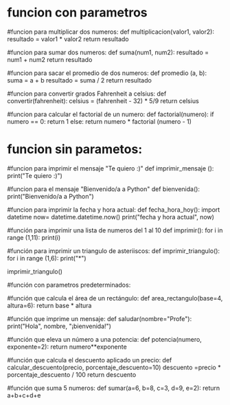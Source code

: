 # funcion con parametros 

#funcion para multiplicar dos numeros:
def multiplicacion(valor1, valor2):
    resultado = valor1 * valor2
    return resultado

#funcion para sumar dos numeros:
def suma(num1, num2):
    resultado = num1 + num2
    return resultado

#funcion para sacar el promedio de dos numeros:
def promedio (a, b):
    suma = a + b
    resultado = suma / 2
    return resultado

#funcion para convertir grados Fahrenheit a celsius:
def convertir(fahrenheit):
    celsius = (fahrenheit - 32) * 5/9
    return celsius

#funcion para calcular el factorial de un numero:
def factorial(numero):
    if numero == 0:
        return 1
    else:
        return numero * factorial (numero - 1)
    

# funcion sin parametos:
 

 #funcion para imprimir el mensaje "Te quiero :)"
def imprimir_mensaje ():
    print("Te quiero :)")

#funcion para el mensaje "Bienvenido/a a Python"
def bienvenida():
    print("Bienvenido/a a Python")

#funcion para imprimir la fecha y hora actual:
def fecha_hora_hoy():
    import datetime
    now= datetime.datetime.now()
    print("fecha y hora actual", now)

#función para imprimir una lista de numeros del 1 al 10
def imprimir():
    for i in range (1,11):
        print(i)

#función para imprimir un triangulo de asteriiscos:
def imprimir_triangulo():
    for i in range (1,6):
        print("*")

imprimir_triangulo()

#función con parametros predeterminados:


#función que calcula el área de un rectángulo:
def area_rectangulo(base=4, altura=6):
    return base * altura

#función que imprime un mensaje:
def saludar(nombre="Profe"):
    print("Hola", nombre, "¡bienvenida!")

#función que eleva un número a una potencia:
def potencia(numero, exponente=2):
    return numero**exponente

#función que calcula el descuento aplicado un precio:
def calcular_descuento(precio, porcentaje_descuento=10)
    descuento  =precio * porcentaje_descuento / 100
    return descuento 

#función que suma 5 numeros:
def sumar(a=6, b=8, c=3, d=9, e=2):
    return a+b+c+d+e
